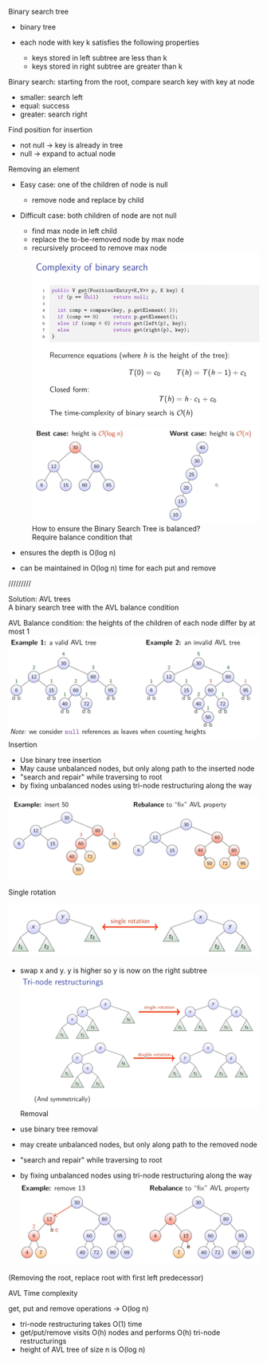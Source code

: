Binary search tree

- binary tree
- each node with key k satisfies the following properties
    
    - keys stored in left subtree are less than k
    - keys stored in right subtree are greater than k
 
Binary search: starting from the root, compare search key with key at node

- smaller: search left
- equal: success
- greater: search right
 
Find position for insertion

- not null -> key is already in tree
- null -> expand to actual node
 
Removing an element

- Easy case: one of the children of node is null
    
    - remove node and replace by child
- Difficult case: both children of node are not null
    
    - find max node in left child
    - replace the to-be-removed node by max node
    - recursively proceed to remove max node
 ![Exported image](../../../attachments/Exported%20image%2020241209225417-0.png)  
![Exported image](../../../attachments/Exported%20image%2020241209225417-1.png)   
How to ensure the Binary Search Tree is balanced?  
Require balance condition that

- ensures the depth is O(log n)
- can be maintained in O(log n) time for each put and remove
   

/////////
 
Solution: AVL trees  
A binary search tree with the AVL balance condition
 
AVL Balance condition: the heights of the children of each node differ by at most 1
 ![Exported image](../../../attachments/Exported%20image%2020241209225418-2.png)   
Insertion

- Use binary tree insertion
- May cause unbalanced nodes, but only along path to the inserted node
- "search and repair" while traversing to root
- by fixing unbalanced nodes using tri-node restructuring along the way

![Exported image](../../../attachments/Exported%20image%2020241209225418-3.png)  

Single rotation

![Exported image](../../../attachments/Exported%20image%2020241209225422-4.png)

- swap x and y. y is higher so y is now on the right subtree
 ![Exported image](../../../attachments/Exported%20image%2020241209225423-5.png)   
Removal

- use binary tree removal
- may create unbalanced nodes, but only along path to the removed node
- "search and repair" while traversing to root
- by fixing unbalanced nodes using tri-node restructuring along the way
 ![Exported image](../../../attachments/Exported%20image%2020241209225423-6.png)  

(Removing the root, replace root with first left predecessor)
 
AVL Time complexity

get, put and remove operations -> O(log n)

- tri-node restructuring takes O(1) time
- get/put/remove visits O(h) nodes and performs O(h) tri-node restructurings
- height of AVL tree of size n is O(log n)